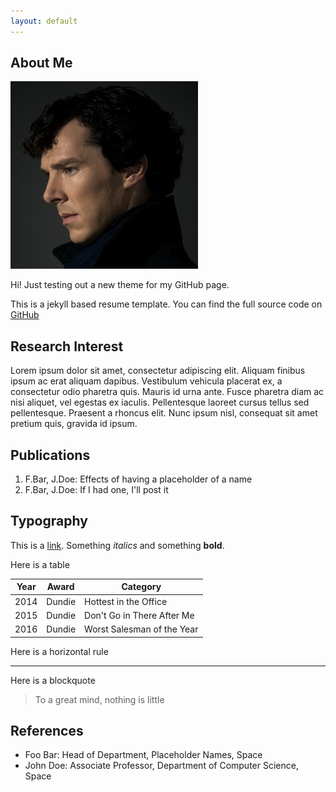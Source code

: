 ```yaml
---
layout: default
---
```


## About Me

<img class="profile-picture" src="sherlock.jpg">

Hi! Just testing out a new theme for my GitHub page.

This is a jekyll based resume template. You can find the full source code on [GitHub](https://github.com/bk2dcradle/researcher)

## Research Interest

Lorem ipsum dolor sit amet, consectetur adipiscing elit. Aliquam finibus ipsum ac erat aliquam dapibus. Vestibulum vehicula placerat ex, a consectetur odio pharetra quis. Mauris id urna ante. Fusce pharetra diam ac nisi aliquet, vel egestas ex iaculis. Pellentesque laoreet cursus tellus sed pellentesque. Praesent a rhoncus elit. Nunc ipsum nisl, consequat sit amet pretium quis, gravida id ipsum.

## Publications

1. F.Bar, J.Doe: Effects of having a placeholder of a name
2. F.Bar, J.Doe: If I had one, I'll post it

## Typography

This is a [link](http://google.com). Something *italics* and something **bold**.

Here is a table

Year | Award | Category
-----|-------|--------
2014 | Dundie  | Hottest in the Office
2015 | Dundie | Don't Go in There After Me
2016 | Dundie | Worst Salesman of the Year

Here is a horizontal rule

---

Here is a blockquote

> To a great mind, nothing is little

## References

* Foo Bar: Head of Department, Placeholder Names, Space
* John Doe: Associate Professor, Department of Computer Science, Space
